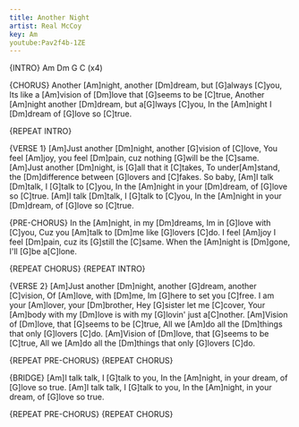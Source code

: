 ```yaml
---
title: Another Night
artist: Real McCoy
key: Am
youtube:Pav2f4b-1ZE
---
```


{INTRO} Am Dm G C (x4)

{CHORUS}
Another [Am]night, another [Dm]dream, but [G]always [C]you,
Its like a [Am]vision of [Dm]love that [G]seems to be [C]true,
Another [Am]night another [Dm]dream, but a[G]lways [C]you,
In the [Am]night I [Dm]dream of [G]love so [C]true.

{REPEAT INTRO}

{VERSE 1}
[Am]Just another [Dm]night, another [G]vision of [C]love,
You feel [Am]joy, you feel [Dm]pain, cuz nothing [G]will be the [C]same.
[Am]Just another [Dm]night, is [G]all that it [C]takes,
To under[Am]stand, the [Dm]difference between [G]lovers and [C]fakes.
So baby, [Am]I talk [Dm]talk, I [G]talk to [C]you,
In the [Am]night in your [Dm]dream, of [G]love so [C]true.
[Am]I talk [Dm]talk, I [G]talk to [C]you,
In the [Am]night in your [Dm]dream, of [G]love so [C]true.

{PRE-CHORUS}
In the [Am]night, in my [Dm]dreams,
Im in [G]love with [C]you,
Cuz you [Am]talk to [Dm]me like [G]lovers [C]do.
I feel [Am]joy I feel [Dm]pain, cuz its [G]still the [C]same.
When the [Am]night is [Dm]gone, I'll [G]be a[C]lone.

{REPEAT CHORUS}
{REPEAT INTRO}

{VERSE 2}
[Am]Just another [Dm]night, another [G]dream, another [C]vision,
Of [Am]love, with [Dm]me,
Im [G]here to set you [C]free.
I am your [Am]lover, your [Dm]brother,
Hey [G]sister let me [C]cover,
Your [Am]body with my [Dm]love is with my [G]lovin' just a[C]nother.
[Am]Vision of [Dm]love, that [G]seems to be [C]true,
All we [Am]do all the [Dm]things that only [G]lovers [C]do.
[Am]Vision of [Dm]love, that [G]seems to be [C]true,
All we [Am]do all the [Dm]things that only [G]lovers [C]do.

{REPEAT PRE-CHORUS}
{REPEAT CHORUS}

{BRIDGE}
[Am]I talk talk, I [G]talk to you,
In the [Am]night, in your dream, of [G]love so true.
[Am]I talk talk, I [G]talk to you,
In the [Am]night, in your dream, of [G]love so true.

{REPEAT PRE-CHORUS}
{REPEAT CHORUS}
